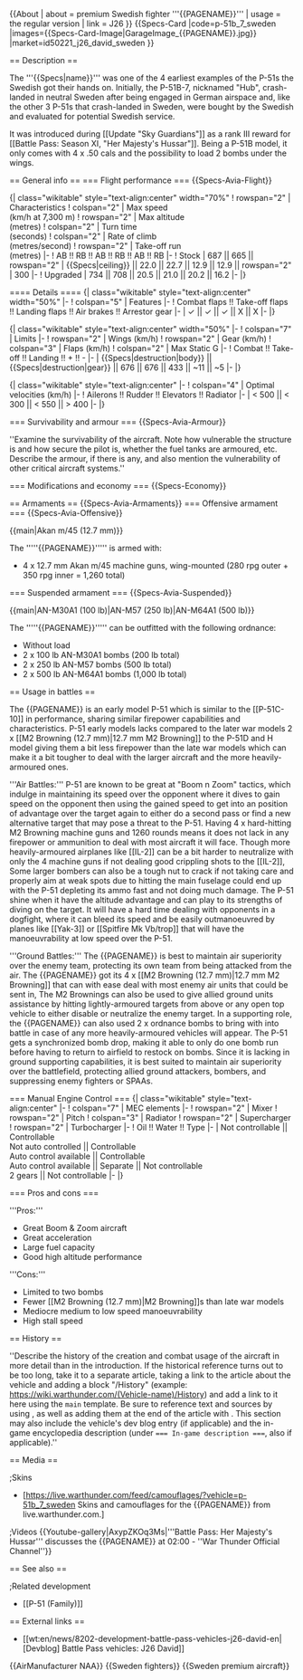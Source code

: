 {{About
| about = premium Swedish fighter '''{{PAGENAME}}'''
| usage = the regular version
| link = J26
}}
{{Specs-Card
|code=p-51b_7_sweden
|images={{Specs-Card-Image|GarageImage_{{PAGENAME}}.jpg}}
|market=id50221_j26_david_sweden
}}

== Description ==
<!-- ''In the description, the first part should be about the history of and the creation and combat usage of the aircraft, as well as its key features. In the second part, tell the reader about the aircraft in the game. Insert a screenshot of the vehicle, so that if the novice player does not remember the vehicle by name, he will immediately understand what kind of vehicle the article is talking about.'' -->

The '''{{Specs|name}}''' was one of the 4 earliest examples of the P-51s the Swedish got their hands on. Initially, the P-51B-7, nicknamed "Hub", crash-landed in neutral Sweden after being engaged in German airspace and, like the other 3 P-51s that crash-landed in Sweden, were bought by the Swedish and evaluated for potential Swedish service.

It was introduced during [[Update "Sky Guardians"]] as a rank III reward for [[Battle Pass: Season XI, "Her Majesty's Hussar"]]. Being a P-51B model, it only comes with 4 x .50 cals and the possibility to load 2 bombs under the wings.

== General info ==
=== Flight performance ===
{{Specs-Avia-Flight}}
<!-- ''Describe how the aircraft behaves in the air. Speed, manoeuvrability, acceleration and allowable loads - these are the most important characteristics of the vehicle.'' -->

{| class="wikitable" style="text-align:center" width="70%"
! rowspan="2" | Characteristics
! colspan="2" | Max speed<br>(km/h at 7,300 m)
! rowspan="2" | Max altitude<br>(metres)
! colspan="2" | Turn time<br>(seconds)
! colspan="2" | Rate of climb<br>(metres/second)
! rowspan="2" | Take-off run<br>(metres)
|-
! AB !! RB !! AB !! RB !! AB !! RB
|-
! Stock
| 687 || 665 || rowspan="2" | {{Specs|ceiling}} || 22.0 || 22.7 || 12.9 || 12.9 || rowspan="2" | 300
|-
! Upgraded
| 734 || 708 || 20.5 || 21.0 || 20.2 || 16.2
|-
|}

==== Details ====
{| class="wikitable" style="text-align:center" width="50%"
|-
! colspan="5" | Features
|-
! Combat flaps !! Take-off flaps !! Landing flaps !! Air brakes !! Arrestor gear
|-
| ✓ || ✓ || ✓ || X || X     <!-- ✓ -->
|-
|}

{| class="wikitable" style="text-align:center" width="50%"
|-
! colspan="7" | Limits
|-
! rowspan="2" | Wings (km/h)
! rowspan="2" | Gear (km/h)
! colspan="3" | Flaps (km/h)
! colspan="2" | Max Static G
|-
! Combat !! Take-off !! Landing !! + !! -
|-
| {{Specs|destruction|body}} || {{Specs|destruction|gear}} || 676 || 676 || 433 || ~11 || ~5
|-
|}

{| class="wikitable" style="text-align:center"
|-
! colspan="4" | Optimal velocities (km/h)
|-
! Ailerons !! Rudder !! Elevators !! Radiator
|-
| < 500 || < 300 || < 550 || > 400
|-
|}

=== Survivability and armour ===
{{Specs-Avia-Armour}}
<!-- ''Examine the survivability of the aircraft. Note how vulnerable the structure is and how secure the pilot is, whether the fuel tanks are armoured, etc. Describe the armour, if there is any, and also mention the vulnerability of other critical aircraft systems.'' -->
''Examine the survivability of the aircraft. Note how vulnerable the structure is and how secure the pilot is, whether the fuel tanks are armoured, etc. Describe the armour, if there is any, and also mention the vulnerability of other critical aircraft systems.''

=== Modifications and economy ===
{{Specs-Economy}}

== Armaments ==
{{Specs-Avia-Armaments}}
=== Offensive armament ===
{{Specs-Avia-Offensive}}
<!-- ''Describe the offensive armament of the aircraft, if any. Describe how effective the cannons and machine guns are in a battle, and also what belts or drums are better to use. If there is no offensive weaponry, delete this subsection.'' -->
{{main|Akan m/45 (12.7 mm)}}

The '''''{{PAGENAME}}''''' is armed with:

* 4 x 12.7 mm Akan m/45 machine guns, wing-mounted (280 rpg outer + 350 rpg inner = 1,260 total)

=== Suspended armament ===
{{Specs-Avia-Suspended}}
<!-- ''Describe the aircraft's suspended armament: additional cannons under the wings, bombs, rockets and torpedoes. This section is especially important for bombers and attackers. If there is no suspended weaponry remove this subsection.'' -->
{{main|AN-M30A1 (100 lb)|AN-M57 (250 lb)|AN-M64A1 (500 lb)}}

The '''''{{PAGENAME}}''''' can be outfitted with the following ordnance:

* Without load
* 2 x 100 lb AN-M30A1 bombs (200 lb total)
* 2 x 250 lb AN-M57 bombs (500 lb total)
* 2 x 500 lb AN-M64A1 bombs (1,000 lb total)

== Usage in battles ==
<!-- ''Describe the tactics of playing in the aircraft, the features of using aircraft in a team and advice on tactics. Refrain from creating a "guide" - do not impose a single point of view, but instead, give the reader food for thought. Examine the most dangerous enemies and give recommendations on fighting them. If necessary, note the specifics of the game in different modes (AB, RB, SB).'' -->
The {{PAGENAME}} is an early model P-51 which is similar to the [[P-51C-10]] in performance, sharing similar firepower capabilities and characteristics. P-51 early models lacks compared to the later war models 2 x [[M2 Browning (12.7 mm)|12.7 mm M2 Browning]] to the P-51D and H model giving them a bit less firepower than the late war models which can make it a bit tougher to deal with the larger aircraft and the more heavily-armoured ones.

'''Air Battles:'''
P-51 are known to be great at "Boom n Zoom" tactics, which indulge in maintaining its speed over the opponent where it dives to gain speed on the opponent then using the gained speed to get into an position of advantage over the target again to either do a second pass or find a new alternative target that may pose a threat to the P-51. Having 4 x hard-hitting M2 Browning machine guns and 1260 rounds means it does not lack in any firepower or ammunition to deal with most aircraft it will face. Though more heavily-armoured airplanes like [[IL-2]] can be a bit harder to neutralize with only the 4 machine guns if not dealing good crippling shots to the [[IL-2]], Some larger bombers can also be a tough nut to crack if not taking care and properly aim at weak spots due to hitting the main fuselage could end up with the P-51 depleting its ammo fast and not doing much damage. The P-51 shine when it have the altitude advantage and can play to its strengths of diving on the target. It will have a hard time dealing with opponents in a dogfight, where it can bleed its speed and be easily outmanoeuvred by planes like [[Yak-3]] or [[Spitfire Mk Vb/trop]] that will have the manoeuvrability at low speed over the P-51.

'''Ground Battles:'''
The {{PAGENAME}} is best to maintain air superiority over the enemy team, protecting its own team from being attacked from the air. The {{PAGENAME}} got its 4 x [[M2 Browning (12.7 mm)|12.7 mm M2 Browning]] that can with ease deal with most enemy air units that could be sent in, The M2 Brownings can also be used to give allied ground units assistance by hitting lightly-armoured targets from above or any open top vehicle to either disable or neutralize the enemy target. In a supporting role, the {{PAGENAME}} can also used 2 x ordnance bombs to bring with into battle in case of any more heavily-armoured vehicles will appear. The P-51 gets a synchronized bomb drop, making it able to only do one bomb run before having to return to airfield to restock on bombs. Since it is lacking in ground supporting capabilities, it is best suited to maintain air superiority over the battlefield, protecting allied ground attackers, bombers, and suppressing enemy fighters or SPAAs.

=== Manual Engine Control ===
{| class="wikitable" style="text-align:center"
|-
! colspan="7" | MEC elements
|-
! rowspan="2" | Mixer
! rowspan="2" | Pitch
! colspan="3" | Radiator
! rowspan="2" | Supercharger
! rowspan="2" | Turbocharger
|-
! Oil !! Water !! Type
|-
| Not controllable || Controllable<br>Not auto controlled || Controllable<br>Auto control available || Controllable<br>Auto control available || Separate || Not controllable<br>2 gears || Not controllable
|-
|}

=== Pros and cons ===
<!-- ''Summarise and briefly evaluate the vehicle in terms of its characteristics and combat effectiveness. Mark its pros and cons in the bulleted list. Try not to use more than 6 points for each of the characteristics. Avoid using categorical definitions such as "bad", "good" and the like - use substitutions with softer forms such as "inadequate" and "effective".'' -->

'''Pros:'''

* Great Boom & Zoom aircraft
* Great acceleration
* Large fuel capacity
* Good high altitude performance

'''Cons:'''

* Limited to two bombs
* Fewer [[M2 Browning (12.7 mm)|M2 Browning]]s than late war models
* Mediocre medium to low speed manoeuvrability
* High stall speed

== History ==
<!-- ''Describe the history of the creation and combat usage of the aircraft in more detail than in the introduction. If the historical reference turns out to be too long, take it to a separate article, taking a link to the article about the vehicle and adding a block "/History" (example: <nowiki>https://wiki.warthunder.com/(Vehicle-name)/History</nowiki>) and add a link to it here using the <code>main</code> template. Be sure to reference text and sources by using <code><nowiki><ref></ref></nowiki></code>, as well as adding them at the end of the article with <code><nowiki><references /></nowiki></code>. This section may also include the vehicle's dev blog entry (if applicable) and the in-game encyclopedia description (under <code><nowiki>=== In-game description ===</nowiki></code>, also if applicable).'' -->
''Describe the history of the creation and combat usage of the aircraft in more detail than in the introduction. If the historical reference turns out to be too long, take it to a separate article, taking a link to the article about the vehicle and adding a block "/History" (example: <nowiki>https://wiki.warthunder.com/(Vehicle-name)/History</nowiki>) and add a link to it here using the <code>main</code> template. Be sure to reference text and sources by using <code><nowiki><ref></ref></nowiki></code>, as well as adding them at the end of the article with <code><nowiki><references /></nowiki></code>. This section may also include the vehicle's dev blog entry (if applicable) and the in-game encyclopedia description (under <code><nowiki>=== In-game description ===</nowiki></code>, also if applicable).''

== Media ==
<!-- ''Excellent additions to the article would be video guides, screenshots from the game, and photos.'' -->

;Skins

* [https://live.warthunder.com/feed/camouflages/?vehicle=p-51b_7_sweden Skins and camouflages for the {{PAGENAME}} from live.warthunder.com.]

;Videos
{{Youtube-gallery|AxypZKOq3Ms|'''Battle Pass: Her Majesty's Hussar''' discusses the {{PAGENAME}} at 02:00 - ''War Thunder Official Channel''}}

== See also ==
<!-- ''Links to the articles on the War Thunder Wiki that you think will be useful for the reader, for example:''
* ''reference to the series of the aircraft;''
* ''links to approximate analogues of other nations and research trees.'' -->

;Related development

* [[P-51 (Family)]]

== External links ==
<!-- ''Paste links to sources and external resources, such as:''
* ''topic on the official game forum;''
* ''other literature.'' -->

* [[wt:en/news/8202-development-battle-pass-vehicles-j26-david-en|[Devblog] Battle Pass vehicles: J26 David]]

{{AirManufacturer NAA}}
{{Sweden fighters}}
{{Sweden premium aircraft}}
